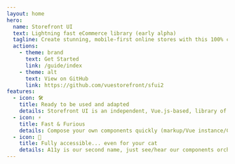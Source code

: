 ```yaml
---
layout: home
hero:
  name: Storefront UI
  text: Lightning fast eCommerce library (early alpha)
  tagline: Create stunning, mobile-first online stores with this 100% customizable design system and UI library. Available as UI Framework for Vue.js
  actions:
    - theme: brand
      text: Get Started
      link: /guide/index
    - theme: alt
      text: View on GitHub
      link: https://github.com/vuestorefront/sfui2
features:
  - icon: 🛠️
    title: Ready to be used and adapted
    details: Storefront UI is an independent, Vue.js-based, library of UI components for developers, designers, and agencies striving to build fabulous storefronts.
  - icon: ⚡️
    title: Fast & Furious
    details: Compose your own components quickly (markup/Vue instance/CSS) and perform better in Google Core Web Vitals
  - icon: 🖖
    title: Fully accessible... even for your cat
    details: A11y is our second name, just see/hear our components orchestrated together in your project
---
```

